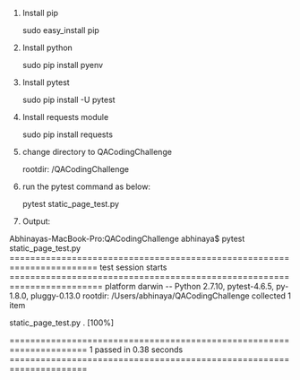 1. Install pip

	sudo easy_install pip

2. Install python

	sudo pip install pyenv

3. Install pytest

	sudo pip install -U pytest

4. Install requests module

	sudo pip install requests

5. change directory to QACodingChallenge

	rootdir: /QACodingChallenge

6. run the pytest command as below:

	pytest static_page_test.py

7. Output:

Abhinayas-MacBook-Pro:QACodingChallenge abhinaya$ pytest static_page_test.py
======================================================================= test session starts ========================================================================
platform darwin -- Python 2.7.10, pytest-4.6.5, py-1.8.0, pluggy-0.13.0
rootdir: /Users/abhinaya/QACodingChallenge
collected 1 item

static_page_test.py .                                                                                                                                        [100%]

===================================================================== 1 passed in 0.38 seconds =====================================================================


